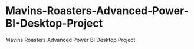 # Mavins-Roasters-Advanced-Power-BI-Desktop-Project
Mavins Roasters Advanced Power BI Desktop Project
